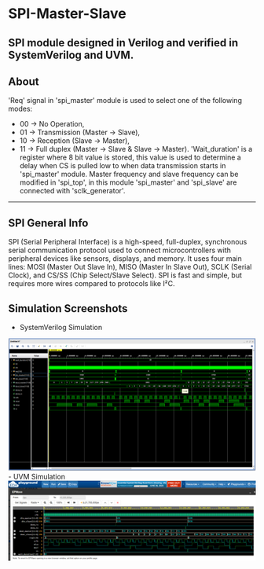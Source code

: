 # SPI-Master-Slave
SPI module designed in Verilog and verified in SystemVerilog and UVM.
---
## About
'Req' signal in 'spi_master' module is used to select one of the following modes:
- 00 -> No Operation,
- 01 -> Transmission (Master -> Slave),
- 10 -> Reception (Slave -> Master),
- 11 -> Full duplex (Master -> Slave & Slave -> Master).
'Wait_duration' is a register where 8 bit value is stored, this value is used to determine
a delay when CS is pulled low to when data transmission starts in 'spi_master' module.
Master frequency and slave frequency can be modified in 'spi_top', in this module 'spi_master'
and 'spi_slave' are connected with 'sclk_generator'.
---
## SPI General Info
SPI (Serial Peripheral Interface) is a high-speed, full-duplex, synchronous serial communication protocol
used to connect microcontrollers with peripheral devices like sensors, displays, and memory. It uses four 
main lines: MOSI (Master Out Slave In), MISO (Master In Slave Out), SCLK (Serial Clock), and CS/SS 
(Chip Select/Slave Select). SPI is fast and simple, but requires more wires compared to protocols like I²C.
## Simulation Screenshots
- SystemVerilog Simulation
<div align="center"> <img src="/spi_simulation_results/sv_tb_results/vivado_waveforms.png"> </div>
- UVM Simulation
<div align="center"> <img src="/spi_simulation_results/uvm_tb_results/uvm_eda_waveforms.png"> </div> 
